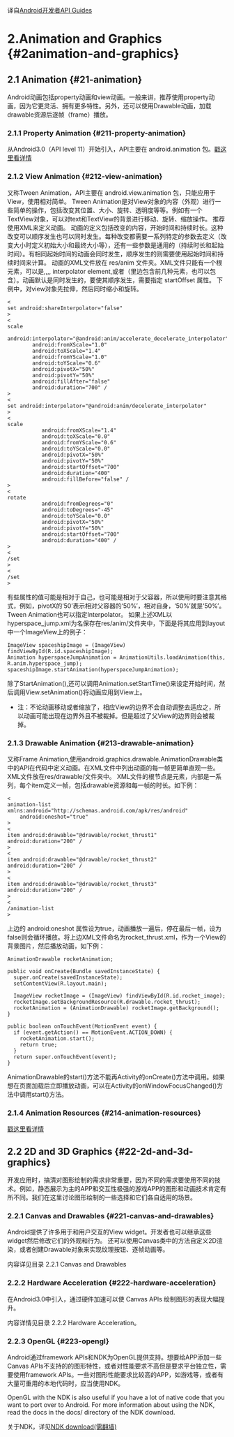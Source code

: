 译自[Android开发者API Guides](https://developer.android.com/guide/topics/graphics/overview.html)

# 2.Animation and Graphics {#2animation-and-graphics}

## 2.1 Animation {#21-animation}

Android动画包括property动画和view动画。一般来讲，推荐使用property动画，因为它更灵活、拥有更多特性。另外，还可以使用Drawable动画，加载drawable资源后逐帧（frame）播放。

### 2.1.1 Property Animation {#211-property-animation}

从Android3.0（API level 11）开始引入，API主要在 android.animation 包。[戳这里看详情](https://www.gitbook.com/book/frankyzj/android/edit#/edit/master/chapter2.1.1.md)

### 2.1.2 View Animation {#212-view-animation}

又称Tween Animation，API主要在 android.view.animation 包，只能应用于View，使用相对简单。 Tween Animation是对View对象的内容（外观）进行一些简单的操作，包括改变其位置、大小、旋转、透明度等等。例如有一个TextView对象，可以对text和TextView的背景进行移动、旋转、缩放操作。 推荐使用XML来定义动画。 动画的定义包括改变的内容，开始时间和持续时长。这种改变可以顺序发生也可以同时发生。每种改变都需要一系列特定的参数去定义（改变大小时定义初始大小和最终大小等），还有一些参数是通用的（持续时长和起始时间）。有相同起始时间的动画会同时发生，顺序发生的则需要使用起始时间和持续时间来计算。 动画的XML文件放在 res/anim 文件夹。XML文件只能有一个根元素，可以是,,,, interpolator element,或者（里边包含前几种元素，也可以包含）。动画默认是同时发生的，要使其顺序发生，需要指定 startOffset 属性。 下例中，对view对象先拉伸，然后同时缩小和旋转。

```
<
set android:shareInterpolator="false"
>
<
scale
        android:interpolator="@android:anim/accelerate_decelerate_interpolator"
        android:fromXScale="1.0"
        android:toXScale="1.4"
        android:fromYScale="1.0"
        android:toYScale="0.6"
        android:pivotX="50%"
        android:pivotY="50%"
        android:fillAfter="false"
        android:duration="700" /
>
<
set android:interpolator="@android:anim/decelerate_interpolator"
>
<
scale
           android:fromXScale="1.4"
           android:toXScale="0.0"
           android:fromYScale="0.6"
           android:toYScale="0.0"
           android:pivotX="50%"
           android:pivotY="50%"
           android:startOffset="700"
           android:duration="400"
           android:fillBefore="false" /
>
<
rotate
           android:fromDegrees="0"
           android:toDegrees="-45"
           android:toYScale="0.0"
           android:pivotX="50%"
           android:pivotY="50%"
           android:startOffset="700"
           android:duration="400" /
>
<
/set
>
<
/set
>
```

有些属性的值可能是相对于自己，也可能是相对于父容器，所以使用时要注意其格式，例如，pivotX的‘50’表示相对父容器的‘50%’，相对自身，‘50%’就是‘50%’。 Tween Animation也可以指定Interpolator。 如果上述XML以hyperspace\_jump.xml为名保存在res/anim/文件夹中，下面是将其应用到layout中一个ImageView上的例子：

```
ImageView spaceshipImage = (ImageView) findViewById(R.id.spaceshipImage);
Animation hyperspaceJumpAnimation = AnimationUtils.loadAnimation(this, R.anim.hyperspace_jump);
spaceshipImage.startAnimation(hyperspaceJumpAnimation);

```

除了StartAnimation\(\),还可以调用Animation.setStartTime\(\)来设定开始时间，然后调用View.setAnimation\(\)将动画应用到View上。

* 注：不论动画移动或者缩放了，相应View的边界不会自动调整去适应之，所以动画可能出现在边界外且不被裁掉。但是超过了父View的边界则会被裁掉。

### 2.1.3 Drawable Animation {#213-drawable-animation}

又称Frame Animation,使用android.graphics.drawable.AnimationDrawable类中的API在代码中定义动画。在XML文件中列出动画的每一帧更简单直观一些。XML文件放在res/drawable/文件夹中。 XML文件的根节点是元素，内部是一系列，每个item定义一帧，包括drawable资源和每一帧的时长。如下例：

```
<
animation-list xmlns:android="http://schemas.android.com/apk/res/android"
    android:oneshot="true"
>
<
item android:drawable="@drawable/rocket_thrust1" android:duration="200" /
>
<
item android:drawable="@drawable/rocket_thrust2" android:duration="200" /
>
<
item android:drawable="@drawable/rocket_thrust3" android:duration="200" /
>
<
/animation-list
>
```

上边的 android:oneshot 属性设为true，动画播放一遍后，停在最后一帧，设为false则会循环播放。将上边XML文件命名为rocket\_thrust.xml，作为一个View的背景图片，然后播放动画，如下例：

```
AnimationDrawable rocketAnimation;

public void onCreate(Bundle savedInstanceState) {
  super.onCreate(savedInstanceState);
  setContentView(R.layout.main);

  ImageView rocketImage = (ImageView) findViewById(R.id.rocket_image);
  rocketImage.setBackgroundResource(R.drawable.rocket_thrust);
  rocketAnimation = (AnimationDrawable) rocketImage.getBackground();
}

public boolean onTouchEvent(MotionEvent event) {
  if (event.getAction() == MotionEvent.ACTION_DOWN) {
    rocketAnimation.start();
    return true;
  }
  return super.onTouchEvent(event);
}

```

AnimationDrawable的start\(\)方法不能再Activity的onCreate\(\)方法中调用。如果想在页面加载后立即播放动画，可以在Activity的onWindowFocusChanged\(\)方法中调用start\(\)方法。

### 2.1.4 Animation Resources {#214-animation-resources}

[戳这里看详情](https://www.gitbook.com/book/frankyzj/android/edit#/edit/master/chapter2.1.4.md)

## 2.2 2D and 3D Graphics {#22-2d-and-3d-graphics}

开发应用时，搞清对图形绘制的需求非常重要，因为不同的需求要使用不同的技术。例如，静态展示为主的APP和交互性极强的游戏APP的图形和动画技术肯定有所不同。我们在这里讨论图形绘制的一些选择和它们各自适用的场景。

### 2.2.1 Canvas and Drawables {#221-canvas-and-drawables}

Android提供了许多用于和用户交互的View widget。开发者也可以继承这些widget然后修改它们的外观和行为。 还可以使用Canvas类中的方法自定义2D渲染，或者创建Drawable对象来实现纹理按钮、逐帧动画等。

内容详见目录 2.2.1 Canvas and Drawables

### 2.2.2 Hardware Acceleration {#222-hardware-acceleration}

在Android3.0中引入，通过硬件加速可以使 Canvas APIs 绘制图形的表现大幅提升。

内容详情见目录 2.2.2 Hardware Acceleration。

### 2.2.3 OpenGL {#223-opengl}

Android通过framework APIs和NDK为OpenGL提供支持。想要给APP添加一些Canvas APIs不支持的的图形特性，或者对性能要求不高但是要求平台独立性，需要使用framework APIs。一些对图形性能要求比较高的APP，如游戏等，或者有大量可重用的本地代码时，应当使用NDK。

OpenGL with the NDK is also useful if you have a lot of native code that you want to port over to Android. For more information about using the NDK, read the docs in the docs/ directory of the NDK download.

关于NDK，详见[NDK download\(需翻墙\)](https://developer.android.com/ndk/index.html)

